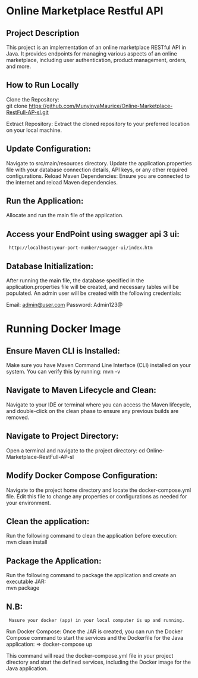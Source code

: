 # Online Marketplace Restful API

## Project Description

This project is an implementation of an online marketplace RESTful API in Java. It provides endpoints for managing various aspects of an online marketplace, including user authentication, product management, orders, and more.

## How to Run Locally

 Clone the Repository:  
              git clone https://github.com/MunyinyaMaurice/Online-Marketplace-RestFull-AP-sI.git

 Extract Repository:
Extract the cloned repository to your preferred location on your local machine.

## Update Configuration:

Navigate to src/main/resources directory.
Update the application.properties file with your database connection details, API keys, or any other required configurations.
Reload Maven Dependencies:
Ensure you are connected to the internet and reload Maven dependencies.

## Run the Application:

 Allocate and run the main file of the application.

## Access your EndPoint using swagger api 3 ui:  
     http://localhost:your-port-number/swagger-ui/index.htm

## Database Initialization:
 After running the main file, the database specified in the application.properties file will be created, and necessary tables will be populated. An admin user will be created with the following credentials:

Email: admin@user.com
Password: Admin123@



# Running Docker Image

## Ensure Maven CLI is Installed:
Make sure you have Maven Command Line Interface (CLI) installed on your system. You can verify this by running:
  mvn -v

## Navigate to Maven Lifecycle and Clean:
Navigate to your IDE or terminal where you can access the Maven lifecycle, and double-click on the clean phase to ensure any previous builds are removed.

## Navigate to Project Directory:
Open a terminal and navigate to the project directory: cd Online-Marketplace-RestFull-AP-sI

## Modify Docker Compose Configuration:
Navigate to the project home directory and locate the docker-compose.yml file. Edit this file to change any properties or configurations as needed for your environment.

## Clean the application:
Run the following command to clean the application before execution:  
  mvn clean install

## Package the Application:
Run the following command to package the application and create an executable JAR:  
  mvn package

## N.B:
     Masure your docker (app) in your local computer is up and running.

Run Docker Compose:
Once the JAR is created, you can run the Docker Compose command to start the services and the Dockerfile for the Java application: => docker-compose up

This command will read the docker-compose.yml file in your project directory and start the defined services, including the Docker image for the Java application.
 
